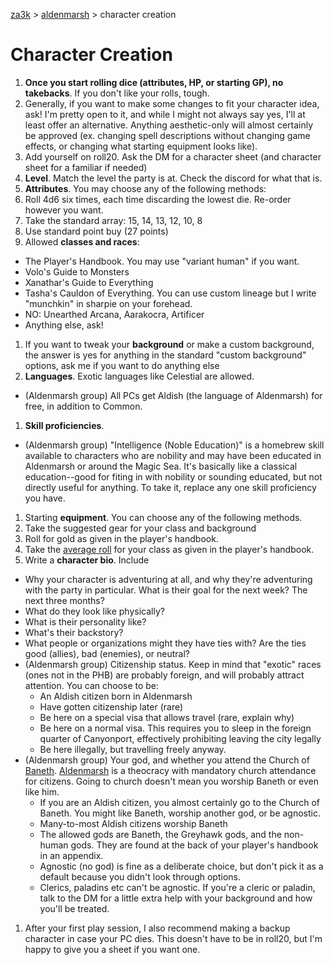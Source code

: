 [za3k](/) > [aldenmarsh](/aldenmarsh) > character creation

# Character Creation
1. **Once you start rolling dice (attributes, HP, or starting GP), no takebacks**. If you don't like your rolls, tough.
1. Generally, if you want to make some changes to fit your character idea, ask! I'm pretty open to it, and while I might not always say yes, I'll at least offer an alternative. Anything aesthetic-only will almost certainly be approved (ex. changing spell descriptions without changing game effects, or changing what starting equipment looks like).
1. Add yourself on roll20. Ask the DM for a character sheet (and character sheet for a familiar if needed)
1. **Level**. Match the level the party is at. Check the discord for what that is.
1. **Attributes**. You may choose any of the following methods:
 1. Roll 4d6 six times, each time discarding the lowest die. Re-order however you want.
 1. Take the standard array: 15, 14, 13, 12, 10, 8
 1. Use standard point buy (27 points)
1. Allowed **classes and races**:
 - The Player's Handbook. You may use "variant human" if you want.
 - Volo's Guide to Monsters
 - Xanathar's Guide to Everything
 - Tasha's Cauldon of Everything. You can use custom lineage but I write "munchkin" in sharpie on your forehead.
 - NO: Unearthed Arcana, Aarakocra, Artificer
 - Anything else, ask!
1. If you want to tweak your **background** or make a custom background, the answer is yes for anything in the standard "custom background" options, ask me if you want to do anything else
1. **Languages**. Exotic languages like Celestial are allowed.
 - (Aldenmarsh group) All PCs get Aldish (the language of Aldenmarsh) for free, in addition to Common. 
1. **Skill proficiencies**. 
 - (Aldenmarsh group) "Intelligence (Noble Education)" is a homebrew skill available to characters who are nobility and may have been educated in Aldenmarsh or around the Magic Sea. It's basically like a classical education--good for fiting in with nobility or sounding educated, but not directly useful for anything. To take it, replace any one skill proficiency you have.
1. Starting **equipment**. You can choose any of the following methods.
  1. Take the suggested gear for your class and background
  2. Roll for gold as given in the player's handbook.
  3. Take the [average roll](average_gold.md) for your class as given in the player's handbook.
1. Write a **character bio**. Include
  - Why your character is adventuring at all, and why they're adventuring with the party in particular. What is their goal for the next week? The next three months?
  - What do they look like physically?
  - What is their personality like?
  - What's their backstory?
  - What people or organizations might they have ties with? Are the ties good (allies), bad (enemies), or neutral?
  - (Aldenmarsh group) Citizenship status. Keep in mind that "exotic" races (ones not in the PHB) are probably foreign, and will probably attract attention. You can choose to be:
      - An Aldish citizen born in Aldenmarsh
      - Have gotten citizenship later (rare)
      - Be here on a special visa that allows travel (rare, explain why)
      - Be here on a normal visa. This requires you to sleep in the foreign quarter of Canyonport, effectively prohibiting leaving the city legally
      - Be here illegally, but travelling freely anyway. 
  - (Aldenmarsh group) Your god, and whether you attend the Church of [Baneth](baneth.md). [Aldenmarsh](aldenmarsh.md) is a theocracy with mandatory church attendance for citizens. Going to church doesn't mean you worship Baneth or even like him.
      - If you are an Aldish citizen, you almost certainly go to the Church of Baneth. You might like Baneth, worship another god, or be agnostic.
      - Many-to-most Aldish citizens worship Baneth
      - The allowed gods are Baneth, the Greyhawk gods, and the non-human gods. They are found at the back of your player's handbook in an appendix.
      - Agnostic (no god) is fine as a deliberate choice, but don't pick it as a default because you didn't look through options.
      - Clerics, paladins etc can't be agnostic. If you're a cleric or paladin, talk to the DM for a little extra help with your background and how you'll be treated.
1. After your first play session, I also recommend making a backup character in case your PC dies. This doesn't have to be in roll20, but I'm happy to give you a sheet if you want one.

